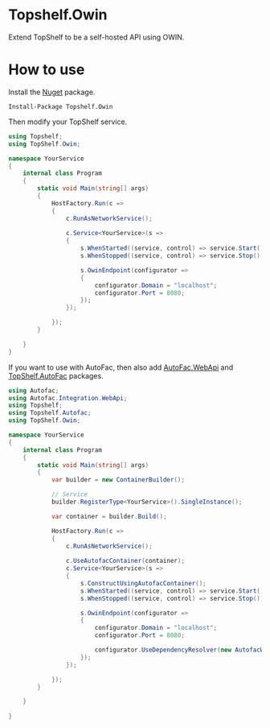 Topshelf.Owin
=============

Extend TopShelf to be a self-hosted API using OWIN. 

How to use
=============

Install the [Nuget](https://www.nuget.org/packages/Topshelf.Owin) package.

	Install-Package Topshelf.Owin

Then modify your TopShelf service.

```c#
using Topshelf;
using TopShelf.Owin;

namespace YourService
{
    internal class Program
    {
        static void Main(string[] args)
        {
            HostFactory.Run(c =>
            {
                c.RunAsNetworkService();
         
                c.Service<YourService>(s =>
                {
                    s.WhenStarted((service, control) => service.Start());
                    s.WhenStopped((service, control) => service.Stop());

                    s.OwinEndpoint(configurator =>
                    {
                        configurator.Domain = "localhost";
                        configurator.Port = 8080;
                    });
                });

            });
        }

    }
}
```

If you want to use with AutoFac, then also add [AutoFac.WebApi](https://www.nuget.org/packages/Autofac.WebApi/) and [TopShelf.AutoFac](https://www.nuget.org/packages/Topshelf.Autofac/) packages.

```c#
using Autofac;
using Autofac.Integration.WebApi;
using Topshelf;
using Topshelf.Autofac;
using TopShelf.Owin;

namespace YourService
{
    internal class Program
    {
        static void Main(string[] args)
        {
            var builder = new ContainerBuilder();

            // Service
            builder.RegisterType<YourService>().SingleInstance();

            var container = builder.Build();

            HostFactory.Run(c =>
            {
                c.RunAsNetworkService();
                
                c.UseAutofacContainer(container);
                c.Service<YourService>(s =>
                {
                    s.ConstructUsingAutofacContainer();
                    s.WhenStarted((service, control) => service.Start());
                    s.WhenStopped((service, control) => service.Stop());

                    s.OwinEndpoint(configurator =>
                    {
                        configurator.Domain = "localhost";
                        configurator.Port = 8080;

                        configurator.UseDependencyResolver(new AutofacWebApiDependencyResolver(container));
                    });
                });

            });
        }

    }
    
}
```
